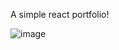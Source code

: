 A simple react portfolio!

![image](https://github.com/kwaraa/react-portfolio/assets/78788899/08366adb-188c-4c0a-882d-052f757df0e9)
